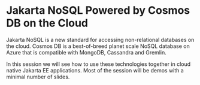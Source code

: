 # Jakarta NoSQL Powered by Cosmos DB on the Cloud

Jakarta NoSQL is a new standard for accessing non-relational databases on the cloud. Cosmos DB is a best-of-breed planet scale NoSQL database on Azure that is compatible 
with MongoDB, Cassandra and Gremlin.

In this session we will see how to use these technologies together in cloud native Jakarta EE applications. Most of the session will be demos with a minimal number of slides.